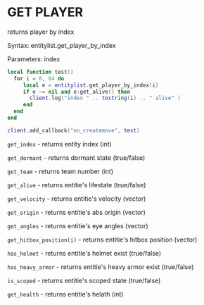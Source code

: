 # GET PLAYER

returns player by index

Syntax:	entitylist.get_player_by_index

Parameters:	index

```lua
local function test()
  for i = 0, 64 do
     local e = entitylist.get_player_by_index(i)
     if e ~= nil and e:get_alive() then
       client.log("index " .. tostring(i) .. " alive" )
     end
  end
end

client.add_callback("on_createmove", test)
```

`get_index` - returns entity index (int)

`get_dormant` - returns dormant state (true/false)

`get_team` - returns team number (int)

`get_alive` - returns entitie's lifestate (true/false)

`get_velocity` - returns entitie's velocity (vector)

`get_origin` - returns entitie's abs origin (vector)

`get_angles` - returns entitie's eye angles (vector)

`get_hitbox_position(i)` - returns entitie's hitbox position (vector)

`has_helmet` - returns entitie's helmet exist (true/false)

`has_heavy_armor` - returns entitie's heavy armor exist (true/false)

`is_scoped` - returns entitie's scoped state (true/false)

`get_health` - returns entitie's helath (int)